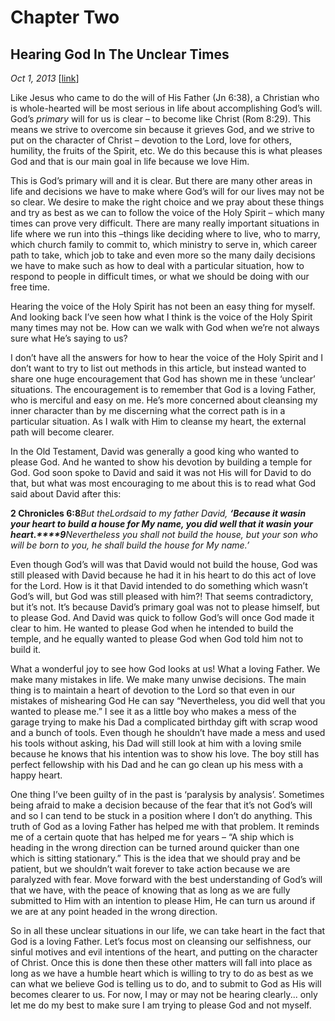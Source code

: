 # Chapter Two
## Hearing God In The Unclear Times
*Oct 1, 2013*
[[link](https://nccf.church/Blog.aspx?BlogID=14)] 

Like Jesus who came to do the will of His Father (Jn 6:38), a Christian who is whole-hearted will be most serious in life about accomplishing God’s will. God’s *primary* will for us is clear – to become like Christ (Rom 8:29). This means we strive to overcome sin because it grieves God, and we strive to put on the character of Christ – devotion to the Lord, love for others, humility, the fruits of the Spirit, etc. We do this because this is what pleases God and that is our main goal in life because we love Him.

This is God’s primary will and it is clear. But there are many other areas in life and decisions we have to make where God’s will for our lives may not be so clear. We desire to make the right choice and we pray about these things and try as best as we can to follow the voice of the Holy Spirit – which many times can prove very difficult. There are many really important situations in life where we run into this –things like deciding where to live, who to marry, which church family to commit to, which ministry to serve in, which career path to take, which job to take and even more so the many daily decisions we have to make such as how to deal with a particular situation, how to respond to people in difficult times, or what we should be doing with our free time.

Hearing the voice of the Holy Spirit has not been an easy thing for myself. And looking back I’ve seen how what I think is the voice of the Holy Spirit many times may not be. How can we walk with God when we’re not always sure what He’s saying to us?

I don’t have all the answers for how to hear the voice of the Holy Spirit and I don’t want to try to list out methods in this article, but instead wanted to share one huge encouragement that God has shown me in these ‘unclear’ situations. The encouragement is to remember that God is a loving Father, who is merciful and easy on me. He’s more concerned about cleansing my inner character than by me discerning what the correct path is in a particular situation. As I walk with Him to cleanse my heart, the external path will become clearer.

In the Old Testament, David was generally a good king who wanted to please God. And he wanted to show his devotion by building a temple for God. God soon spoke to David and said it was not His will for David to do that, but what was most encouraging to me about this is to read what God said about David after this:

**2 Chronicles 6:8***But the**Lord**said to my father David, **‘Because it was******in your heart to build a house for My name, you did well that it was******in your heart.****9**Nevertheless you shall not build the house, but your son who will be born to you, he shall build the house for My name.’*

Even though God’s will was that David would not build the house, God was still pleased with David because he had it in his heart to do this act of love for the Lord. How is it that David intended to do something which wasn’t God’s will, but God was still pleased with him?! That seems contradictory, but it’s not. It’s because David’s primary goal was not to please himself, but to please God. And David was quick to follow God’s will once God made it clear to him. He wanted to please God when he intended to build the temple, and he equally wanted to please God when God told him not to build it.

What a wonderful joy to see how God looks at us! What a loving Father. We make many mistakes in life. We make many unwise decisions. The main thing is to maintain a heart of devotion to the Lord so that even in our mistakes of mishearing God He can say “Nevertheless, you did well that you wanted to please me.” I see it as a little boy who makes a mess of the garage trying to make his Dad a complicated birthday gift with scrap wood and a bunch of tools. Even though he shouldn’t have made a mess and used his tools without asking, his Dad will still look at him with a loving smile because he knows that his intention was to show his love. The boy still has perfect fellowship with his Dad and he can go clean up his mess with a happy heart.

One thing I’ve been guilty of in the past is ‘paralysis by analysis’. Sometimes being afraid to make a decision because of the fear that it’s not God’s will and so I can tend to be stuck in a position where I don’t do anything. This truth of God as a loving Father has helped me with that problem. It reminds me of a certain quote that has helped me for years – “A ship which is heading in the wrong direction can be turned around quicker than one which is sitting stationary.” This is the idea that we should pray and be patient, but we shouldn’t wait forever to take action because we are paralyzed with fear. Move forward with the best understanding of God’s will that we have, with the peace of knowing that as long as we are fully submitted to Him with an intention to please Him, He can turn us around if we are at any point headed in the wrong direction.

So in all these unclear situations in our life, we can take heart in the fact that God is a loving Father. Let’s focus most on cleansing our selfishness, our sinful motives and evil intentions of the heart, and putting on the character of Christ. Once this is done then these other matters will fall into place as long as we have a humble heart which is willing to try to do as best as we can what we believe God is telling us to do, and to submit to God as His will becomes clearer to us. For now, I may or may not be hearing clearly... only let me do my best to make sure I am trying to please God and not myself.
